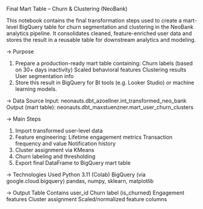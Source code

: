 Final Mart Table – Churn & Clustering (NeoBank)

This notebook contains the final transformation steps used to create a mart-level BigQuery table for churn segmentation and clustering in the NeoBank analytics pipeline.
It consolidates cleaned, feature-enriched user data and stores the result in a reusable table for downstream analytics and modeling.

-> Purpose
1. Prepare a production-ready mart table containing:
  Churn labels (based on 30+ days inactivity)
  Scaled behavioral features
  Clustering results
  User segmentation info
2. Store this result in BigQuery for BI tools (e.g. Looker Studio) or machine learning models.

-> Data Source
Input:
neonauts.dbt_azoellner.int_transformed_neo_bank
Output (mart table):
neonauts.dbt_maxstuenzner.mart_user_churn_clusters

-> Main Steps
1. Import transformed user-level data
2. Feature engineering:
  Lifetime engagement metrics
  Transaction frequency and value
  Notification history
3. Cluster assignment via KMeans
4. Churn labeling and thresholding
5. Export final DataFrame to BigQuery mart table

-> Technologies Used
Python 3.11 (Colab)
BigQuery (via google.cloud.bigquery)
pandas, numpy, sklearn, matplotlib

-> Output Table Contains
user_id
Churn label (is_churned)
Engagement features
Cluster assignment
Scaled/normalized feature columns
